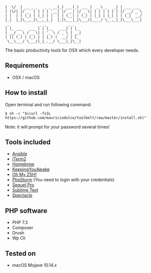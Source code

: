 ```
|  \/  | __ _ _   _ _ __(_) ___(_) ___ |  _ \ _   _| | ___ ___
| |\/| |/ _` | | | | '__| |/ __| |/ _ \| | | | | | | |/ __/ _ \
| |  | | (_| | |_| | |  | | (__| | (_) | |_| | |_| | | (_|  __/
|_|  |_|\__,_|\__,_|_|  |_|\___|_|\___/|____/ \__,_|_|\___\___| 
 _              _ _          _ _
| |_ ___   ___ | | |__   ___| | |_
| __/ _ \ / _ \| | '_ \ / _ \ | __|
| || (_) | (_) | | |_) |  __/ | |_
 \__\___/ \___/|_|_.__/ \___|_|\__|
```


The basic productivity tools for OSX which every developer needs.

## Requirements

- OSX / macOS

## How to install

Open terminal and run following command:

```
$ sh -c "$(curl -fsSL https://github.com/mauriciodulce/toolbelt/raw/master/install.sh)"
```
Note: it will prompt for your password several times!

## Tools included

- [Ansible](https://www.ansible.com/)
- [iTerm2](https://www.iterm2.com/)
- [Homebrew](http://brew.sh/)
- [KeepingYouAwake](https://github.com/newmarcel/KeepingYouAwake)
- [Oh My ZSH!](http://ohmyz.sh/)
- [PhpStorm](https://www.jetbrains.com/phpstorm/) (You need to login with your credentials)
- [Sequel Pro](http://www.sequelpro.com/)
- [Sublime Text](https://www.sublimetext.com/)
- [Spectacle](https://www.spectacleapp.com/)


## PHP software

- PHP 7.3
- Composer
- Drush
- Wp Cli

## Tested on
- macOS Mojave 10.14.x
